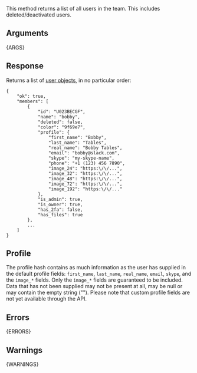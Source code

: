 
This method returns a list of all users in the team. This includes deleted/deactivated users.


## Arguments

{ARGS}


## Response

Returns a list of [user objects](/types/user), in no particular order:


	{
	    "ok": true,
	    "members": [
	        {
	            "id": "U023BECGF",
	            "name": "bobby",
	            "deleted": false,
	            "color": "9f69e7",
	            "profile": {
	                "first_name": "Bobby",
	                "last_name": "Tables",
	                "real_name": "Bobby Tables",
	                "email": "bobby@slack.com",
	                "skype": "my-skype-name",
	                "phone": "+1 (123) 456 7890",
	                "image_24": "https:\/\/...",
	                "image_32": "https:\/\/...",
	                "image_48": "https:\/\/...",
	                "image_72": "https:\/\/...",
	                "image_192": "https:\/\/..."
	            },
	            "is_admin": true,
	            "is_owner": true,
	            "has_2fa": false,
	            "has_files": true
	        },
	        ...
	    ]
	}

## Profile 

The profile hash contains as much information as the user has supplied 
in the default profile fields: `first_name`, `last_name`, `real_name`, 
`email`, `skype`, and the `image_*` fields. Only the `image_*` fields are 
guaranteed to be included. Data that has not been supplied may not be 
present at all, may be null or may contain the empty string (""). Please 
note that custom profile fields are not yet available through the API.

## Errors

{ERRORS}

## Warnings

{WARNINGS}

